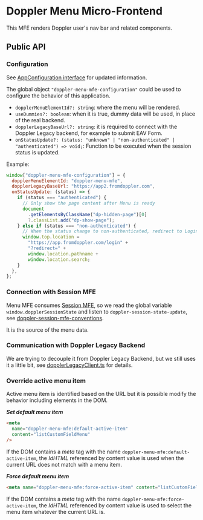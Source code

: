 # Doppler Menu Micro-Frontend

This MFE renders Doppler user's nav bar and related components.

## Public API

### Configuration

See [AppConfiguration interface](./src/AppConfiguration.tsx) for updated information.

The global object `"doppler-menu-mfe-configuration"` could be used to configure the behavior of this application.

- `dopplerMenuElementId?: string`: where the menu will be rendered.
- `useDummies?: boolean`: when it is true, dummy data will be used, in place of the real backend.
- `dopplerLegacyBaseUrl?: string`: it is required to connect with the Doppler Legacy backend, for example to submit EAV Form.
- `onStatusUpdate?: (status: "unknown" | "non-authenticated" | "authenticated") => void;`: Function to be executed when the session status is updated.

Example:

```javascript
window["doppler-menu-mfe-configuration"] = {
  dopplerMenuElementId: "doppler-menu-mfe",
  dopplerLegacyBaseUrl: "https://app2.fromdoppler.com",
  onStatusUpdate: (status) => {
    if (status === "authenticated") {
      // Only show the page content after Menu is ready
      document
        .getElementsByClassName("dp-hidden-page")[0]
        ?.classList.add("dp-show-page");
    } else if (status === "non-authenticated") {
      // When the status change to non-authenticated, redirect to Login page
      window.top.location =
        "https://app.fromdoppler.com/login" +
        "?redirect=" +
        window.location.pathname +
        window.location.search;
    }
  },
};
```

### Connection with Session MFE

Menu MFE consumes [Session MFE](https://github.com/FromDoppler/doppler-session-mfe/blob/main/README.md),
so we read the global variable `window.dopplerSessionState` and listen to `doppler-session-state-update`,
see [doppler-session-mfe-conventions](./src/session/doppler-session-mfe-conventions.ts).

It is the source of the menu data.

### Communication with Doppler Legacy Backend

We are trying to decouple it from Doppler Legacy Backend, but we still uses it a little bit, see
[dopplerLegacyClient.ts](./src/client/dopplerLegacyClient.ts) for details.

### Override active menu item

Active menu item is identified based on the URL but it is possible modify the behavior including elements
in the DOM.

**_Set default menu item_**

```html
<meta
  name="doppler-menu-mfe:default-active-item"
  content="listCustomFieldMenu"
/>
```

If the DOM contains a _meta_ tag with the name `doppler-menu-mfe:default-active-item`, the _IdHTML_
referenced by content value is used when the current URL does not match with a menu item.

**_Force default menu item_**

```html
<meta name="doppler-menu-mfe:force-active-item" content="listCustomFieldMenu" />
```

If the DOM contains a _meta_ tag with the name `doppler-menu-mfe:force-active-item`, the _IdHTML_
referenced by content value is used to select the menu item whatever the current URL is.

